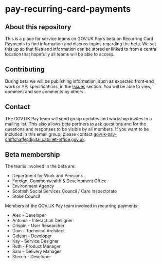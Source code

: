 # pay-recurring-card-payments

## About this repository
This is a place for service teams on GOV.UK Pay’s beta on Recurring Card Payments to find information and discuss topics regarding the beta. We set this up so that files and information can be stored or linked to from a central location that hopefully all teams will be able to access.

## Contributing
During beta we will be publishing information, such as expected front-end work or API specifications, in the [Issues](https://github.com/alphagov/pay-recurring-card-payments/issues) section. You will be able to view, comment and see comments by others.

## Contact
The GOV.UK Pay team will send group updates and workshop invites to a mailing list. This also allows beta partners to ask questions and for the questions and responses to be visible by all members. If you want to be included in this email group, please contact govuk-pay-chiffchaff@digital.cabinet-office.gov.uk. 

## Beta membership
The teams involved in the beta are:
- Department for Work and Pensions
- Foreign, Commonwealth & Development Office
- Environment Agency
- Scottish Social Services Council / Care Inspectorate
- Stoke Council

Members of the GOV.UK Pay team involved in recurring payments:
- Alex - Developer
- Antonia - Interaction Designer
- Crispin - User Researcher
- Dom - Technical Architect
- Gideon - Developer
- Kay - Service Designer
- Ruth - Product Manager
- Sam - Delivery Manager
- Steven - Developer
